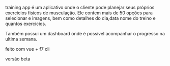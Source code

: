 training app é um aplicativo onde o cliente pode planejar seus próprios exercicios fisicos de musculação. Ele contem mais de 50 opções para selecionar e imagens, bem como detalhes do dia,data nome do treino e quantos exercícios.

Também possui um dashboard onde é possível acompanhar o progresso na ultima semana. 

feito com vue + f7 cli

versão beta